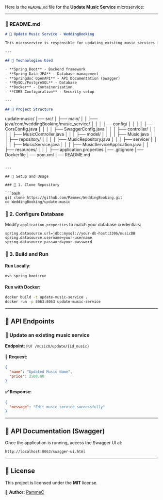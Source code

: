 Here is the `README.md` file for the **Update Music Service** microservice:

---

### 📜 **README.md**
```markdown
# 🔄 Update Music Service - WeddingBooking

This microservice is responsible for updating existing music services in the **WeddingBooking** system.

---

## 🚀 Technologies Used

- **Spring Boot** - Backend framework
- **Spring Data JPA** - Database management
- **Springdoc OpenAPI** - API Documentation (Swagger)
- **MySQL/PostgreSQL** - Database
- **Docker** - Containerization
- **CORS Configuration** - Security setup

---

## 📂 Project Structure

```
update-music/
│── src/
│   ├── main/
│   │   ├── java/com/weddingBooking/music_service/
│   │   │   ├── config/
│   │   │   │   ├── CorsConfig.java
│   │   │   │   ├── SwaggerConfig.java
│   │   │   ├── controller/
│   │   │   │   ├── MusicController.java
│   │   │   ├── model/
│   │   │   │   ├── Music.java
│   │   │   ├── repository/
│   │   │   │   ├── MusicRepository.java
│   │   │   ├── service/
│   │   │   │   ├── MusicService.java
│   │   │   ├── MusicServiceApplication.java
│   │   ├── resources/
│   │   │   ├── application.properties
│── .gitignore
│── Dockerfile
│── pom.xml
│── README.md
```

---

## 🔧 Setup and Usage

### 📌 1. Clone Repository

```bash
git clone https://github.com/Pammec/WeddingBooking.git
cd WeddingBooking/update-music
```

### 📌 2. Configure Database

Modify `application.properties` to match your database credentials:

```properties
spring.datasource.url=jdbc:mysql://your-db-host:3306/musicDB
spring.datasource.username=your-username
spring.datasource.password=your-password
```

### 📌 3. Build and Run

#### Run Locally:
```bash
mvn spring-boot:run
```

#### Run with Docker:
```bash
docker build -t update-music-service .
docker run -p 8063:8063 update-music-service
```

---

## 📡 API Endpoints

### **📌 Update an existing music service**
**Endpoint:** `PUT /musicU/update/{id_music}`

#### 🔄 Request:
```json
{
  "name": "Updated Music Name",
  "price": 2500.00
}
```

#### ✅ Response:
```json
{
  "message": "Edit music service successfully"
}
```

---

## 📜 API Documentation (Swagger)

Once the application is running, access the Swagger UI at:

```
http://localhost:8063/swagger-ui.html
```

---

## 📝 License

This project is licensed under the **MIT** license.

📌 **Author:** [PammeC](https://github.com/PammeC)
```
